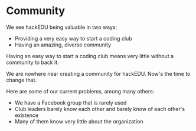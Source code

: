 # Community

We see hackEDU being valuable in two ways:

- Providing a very easy way to start a coding club
- Having an amazing, diverse community

Having an easy way to start a coding club means very little without a community
to back it.

We are nowhere near creating a community for hackEDU. Now's the time to change
that.

Here are some of our current problems, among many others:

- We have a Facebook group that is rarely used
- Club leaders barely know each other and barely know of each other's existence
- Many of them know very little about the organization
